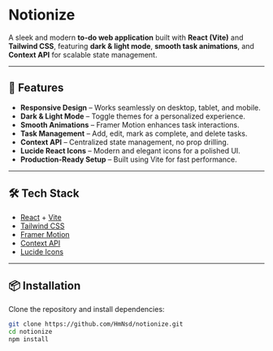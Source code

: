 # Notionize

A sleek and modern **to-do web application** built with **React (Vite)** and **Tailwind CSS**, featuring **dark & light mode**, **smooth task animations**, and **Context API** for scalable state management.

---

## 🚀 Features
- **Responsive Design** – Works seamlessly on desktop, tablet, and mobile.
- **Dark & Light Mode** – Toggle themes for a personalized experience.
- **Smooth Animations** – Framer Motion enhances task interactions.
- **Task Management** – Add, edit, mark as complete, and delete tasks.
- **Context API** – Centralized state management, no prop drilling.
- **Lucide React Icons** – Modern and elegant icons for a polished UI.
- **Production-Ready Setup** – Built using Vite for fast performance.

---

## 🛠️ Tech Stack
- [React](https://reactjs.org/) + [Vite](https://vitejs.dev/)
- [Tailwind CSS](https://tailwindcss.com/)
- [Framer Motion](https://www.framer.com/motion/)
- [Context API](https://react.dev/reference/react/useContext)
- [Lucide Icons](https://lucide.dev/)

---

## 📦 Installation

Clone the repository and install dependencies:

```bash
git clone https://github.com/HmNsd/notionize.git
cd notionize
npm install
